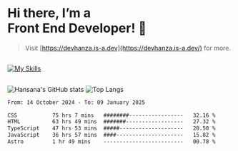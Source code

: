 # Hi there, I’m a<br>Front End Developer! 👋
> Visit [https://devhanza.is-a.dev](https://devhanza.is-a.dev/) for more.

##
[![My Skills](https://skillicons.dev/icons?i=html,css,js,tailwind,sass,bootstrap,ts,angular,nodejs,express,py,wordpress,figma,ps)](https://hansana.is-a.dev)
##
![Hansana's GitHub stats](https://github-readme-stats.vercel.app/api?username=DevHanza\&hide=issues\&show_icons=true&theme=dark)
![Top Langs](https://github-readme-stats.vercel.app/api/top-langs/?username=DevHanza\&layout=compact&theme=dark)

<!--START_SECTION:waka-->

```txt
From: 14 October 2024 - To: 09 January 2025

CSS           75 hrs 7 mins   ########-----------------   32.16 %
HTML          63 hrs 49 mins  #######------------------   27.32 %
TypeScript    47 hrs 53 mins  #####--------------------   20.50 %
JavaScript    36 hrs 57 mins  ####---------------------   15.82 %
Astro         1 hr 49 mins    -------------------------   00.78 %
```

<!--END_SECTION:waka-->

